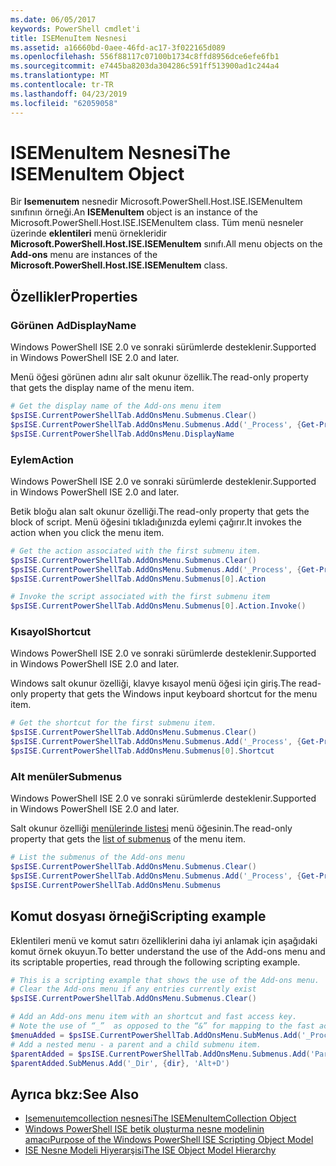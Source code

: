 ```yaml
---
ms.date: 06/05/2017
keywords: PowerShell cmdlet'i
title: ISEMenuItem Nesnesi
ms.assetid: a16660bd-0aee-46fd-ac17-3f022165d089
ms.openlocfilehash: 556f88117c07100b1734c8ffd8956dce6efe6fb1
ms.sourcegitcommit: e7445ba8203da304286c591ff513900ad1c244a4
ms.translationtype: MT
ms.contentlocale: tr-TR
ms.lasthandoff: 04/23/2019
ms.locfileid: "62059058"
---
```

# <a name="the-isemenuitem-object"></a><span data-ttu-id="60de6-103">ISEMenuItem Nesnesi</span><span class="sxs-lookup"><span data-stu-id="60de6-103">The ISEMenuItem Object</span></span>

<span data-ttu-id="60de6-104">Bir **Isemenuıtem** nesnedir Microsoft.PowerShell.Host.ISE.ISEMenuItem sınıfının örneği.</span><span class="sxs-lookup"><span data-stu-id="60de6-104">An **ISEMenuItem** object is an instance of the Microsoft.PowerShell.Host.ISE.ISEMenuItem class.</span></span> <span data-ttu-id="60de6-105">Tüm menü nesneler üzerinde **eklentileri** menü örnekleridir **Microsoft.PowerShell.Host.ISE.ISEMenuItem** sınıfı.</span><span class="sxs-lookup"><span data-stu-id="60de6-105">All menu objects on the **Add-ons** menu are instances of the **Microsoft.PowerShell.Host.ISE.ISEMenuItem** class.</span></span>

## <a name="properties"></a><span data-ttu-id="60de6-106">Özellikler</span><span class="sxs-lookup"><span data-stu-id="60de6-106">Properties</span></span>

### <a name="displayname"></a><span data-ttu-id="60de6-107">Görünen Ad</span><span class="sxs-lookup"><span data-stu-id="60de6-107">DisplayName</span></span>

<span data-ttu-id="60de6-108">Windows PowerShell ISE 2.0 ve sonraki sürümlerde desteklenir.</span><span class="sxs-lookup"><span data-stu-id="60de6-108">Supported in Windows PowerShell ISE 2.0 and later.</span></span>

<span data-ttu-id="60de6-109">Menü öğesi görünen adını alır salt okunur özellik.</span><span class="sxs-lookup"><span data-stu-id="60de6-109">The read-only property that gets the display name of the menu item.</span></span>

```powershell
# Get the display name of the Add-ons menu item
$psISE.CurrentPowerShellTab.AddOnsMenu.Submenus.Clear()
$psISE.CurrentPowerShellTab.AddOnsMenu.Submenus.Add('_Process', {Get-Process}, 'Alt+P')
$psISE.CurrentPowerShellTab.AddOnsMenu.DisplayName
```

### <a name="action"></a><span data-ttu-id="60de6-110">Eylem</span><span class="sxs-lookup"><span data-stu-id="60de6-110">Action</span></span>

<span data-ttu-id="60de6-111">Windows PowerShell ISE 2.0 ve sonraki sürümlerde desteklenir.</span><span class="sxs-lookup"><span data-stu-id="60de6-111">Supported in Windows PowerShell ISE 2.0 and later.</span></span>

<span data-ttu-id="60de6-112">Betik bloğu alan salt okunur özelliği.</span><span class="sxs-lookup"><span data-stu-id="60de6-112">The read-only property that gets the block of script.</span></span> <span data-ttu-id="60de6-113">Menü öğesini tıkladığınızda eylemi çağırır.</span><span class="sxs-lookup"><span data-stu-id="60de6-113">It invokes the action when you click the menu item.</span></span>

```powershell
# Get the action associated with the first submenu item.
$psISE.CurrentPowerShellTab.AddOnsMenu.Submenus.Clear()
$psISE.CurrentPowerShellTab.AddOnsMenu.Submenus.Add('_Process', {Get-Process}, 'Alt+P')
$psISE.CurrentPowerShellTab.AddOnsMenu.Submenus[0].Action

# Invoke the script associated with the first submenu item
$psISE.CurrentPowerShellTab.AddOnsMenu.Submenus[0].Action.Invoke()
```

### <a name="shortcut"></a><span data-ttu-id="60de6-114">Kısayol</span><span class="sxs-lookup"><span data-stu-id="60de6-114">Shortcut</span></span>

<span data-ttu-id="60de6-115">Windows PowerShell ISE 2.0 ve sonraki sürümlerde desteklenir.</span><span class="sxs-lookup"><span data-stu-id="60de6-115">Supported in Windows PowerShell ISE 2.0 and later.</span></span>

<span data-ttu-id="60de6-116">Windows salt okunur özelliği, klavye kısayol menü öğesi için giriş.</span><span class="sxs-lookup"><span data-stu-id="60de6-116">The read-only property that gets the Windows input keyboard shortcut for the menu item.</span></span>

```powershell
# Get the shortcut for the first submenu item.
$psISE.CurrentPowerShellTab.AddOnsMenu.Submenus.Clear()
$psISE.CurrentPowerShellTab.AddOnsMenu.Submenus.Add('_Process', {Get-Process}, 'Alt+P')
$psISE.CurrentPowerShellTab.AddOnsMenu.Submenus[0].Shortcut
```

### <a name="submenus"></a><span data-ttu-id="60de6-117">Alt menüler</span><span class="sxs-lookup"><span data-stu-id="60de6-117">Submenus</span></span>

<span data-ttu-id="60de6-118">Windows PowerShell ISE 2.0 ve sonraki sürümlerde desteklenir.</span><span class="sxs-lookup"><span data-stu-id="60de6-118">Supported in Windows PowerShell ISE 2.0 and later.</span></span>

<span data-ttu-id="60de6-119">Salt okunur özelliği [menülerinde listesi](The-ISEMenuItemCollection-Object.md) menü öğesinin.</span><span class="sxs-lookup"><span data-stu-id="60de6-119">The read-only property that gets the [list of submenus](The-ISEMenuItemCollection-Object.md) of the menu item.</span></span>

```powershell
# List the submenus of the Add-ons menu
$psISE.CurrentPowerShellTab.AddOnsMenu.Submenus.Clear()
$psISE.CurrentPowerShellTab.AddOnsMenu.Submenus.Add('_Process', {Get-Process}, 'Alt+P')
$psISE.CurrentPowerShellTab.AddOnsMenu.Submenus
```

## <a name="scripting-example"></a><span data-ttu-id="60de6-120">Komut dosyası örneği</span><span class="sxs-lookup"><span data-stu-id="60de6-120">Scripting example</span></span>

<span data-ttu-id="60de6-121">Eklentileri menü ve komut satırı özelliklerini daha iyi anlamak için aşağıdaki komut örnek okuyun.</span><span class="sxs-lookup"><span data-stu-id="60de6-121">To better understand the use of the Add-ons menu and its scriptable properties, read through the following scripting example.</span></span>

```powershell
# This is a scripting example that shows the use of the Add-ons menu.
# Clear the Add-ons menu if any entries currently exist
$psISE.CurrentPowerShellTab.AddOnsMenu.Submenus.Clear()

# Add an Add-ons menu item with an shortcut and fast access key.
# Note the use of “_”  as opposed to the “&” for mapping to the fast access key letter for the menu item.
$menuAdded = $psISE.CurrentPowerShellTab.AddOnsMenu.SubMenus.Add('_Process', {Get-Process}, 'Alt+P')
# Add a nested menu - a parent and a child submenu item.
$parentAdded = $psISE.CurrentPowerShellTab.AddOnsMenu.Submenus.Add('Parent', $null, $null)
$parentAdded.SubMenus.Add('_Dir', {dir}, 'Alt+D')
```

## <a name="see-also"></a><span data-ttu-id="60de6-122">Ayrıca bkz:</span><span class="sxs-lookup"><span data-stu-id="60de6-122">See Also</span></span>

- [<span data-ttu-id="60de6-123">Isemenuıtemcollection nesnesi</span><span class="sxs-lookup"><span data-stu-id="60de6-123">The ISEMenuItemCollection Object</span></span>](The-ISEMenuItemCollection-Object.md)
- [<span data-ttu-id="60de6-124">Windows PowerShell ISE betik oluşturma nesne modelinin amacı</span><span class="sxs-lookup"><span data-stu-id="60de6-124">Purpose of the Windows PowerShell ISE Scripting Object Model</span></span>](Purpose-of-the-Windows-PowerShell-ISE-Scripting-Object-Model.md)
- [<span data-ttu-id="60de6-125">ISE Nesne Modeli Hiyerarşisi</span><span class="sxs-lookup"><span data-stu-id="60de6-125">The ISE Object Model Hierarchy</span></span>](The-ISE-Object-Model-Hierarchy.md)